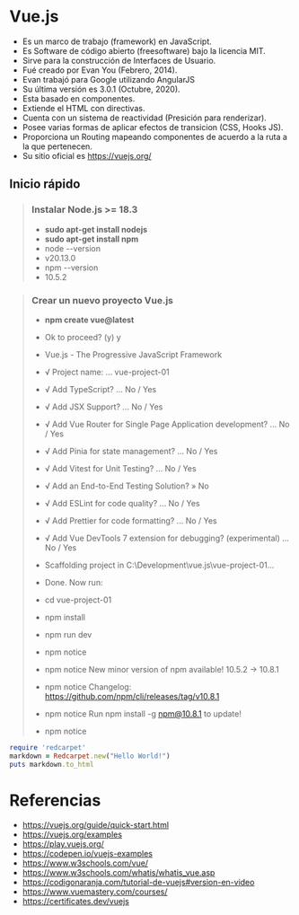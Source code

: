 # Vue.js
- Es un marco de trabajo (framework) en JavaScript.
- Es Software de código abierto (freesoftware) bajo la licencia MIT.
- Sirve para la construcción de Interfaces de Usuario.
- Fué creado por Evan You (Febrero, 2014).
- Evan trabajó para Google utilizando AngularJS
- Su última versión es 3.0.1 (Octubre, 2020).
- Esta basado en componentes.
- Extiende el HTML con directivas.
- Cuenta con un sistema de reactividad (Presición para renderizar).
- Posee varias formas de aplicar efectos de transicion (CSS, Hooks JS).
- Proporciona un Routing mapeando componentes de acuerdo a la ruta a la que pertenecen.
- Su sitio oficial es https://vuejs.org/

## Inicio rápido

> ### Instalar Node.js >= 18.3
> - **sudo apt-get install nodejs**
> - **sudo apt-get install npm**
> - node --version
> - v20.13.0
> - npm --version
> - 10.5.2

> ### Crear un nuevo proyecto Vue.js
> - **npm create vue@latest**
>
> - Ok to proceed? (y) y
>
> - Vue.js - The Progressive JavaScript Framework
>
> - √ Project name: ... vue-project-01
> - √ Add TypeScript? ... No / Yes
> - √ Add JSX Support? ... No / Yes
> - √ Add Vue Router for Single Page Application development? ... No / Yes
> - √ Add Pinia for state management? ... No / Yes
> - √ Add Vitest for Unit Testing? ... No / Yes
> - √ Add an End-to-End Testing Solution? » No
> - √ Add ESLint for code quality? ... No / Yes
> - √ Add Prettier for code formatting? ... No / Yes
> - √ Add Vue DevTools 7 extension for debugging? (experimental) ... No / Yes
>
> - Scaffolding project in C:\Development\vue.js\vue-project-01...
>
> - Done. Now run:
>
> -   cd vue-project-01
> -   npm install
> -   npm run dev
>
> - npm notice
> - npm notice New minor version of npm available! 10.5.2 -> 10.8.1
> - npm notice Changelog: https://github.com/npm/cli/releases/tag/v10.8.1
> - npm notice Run npm install -g npm@10.8.1 to update!
> - npm notice

```ruby
require 'redcarpet'
markdown = Redcarpet.new("Hello World!")
puts markdown.to_html
```

# Referencias
- https://vuejs.org/guide/quick-start.html
- https://vuejs.org/examples
- https://play.vuejs.org/
- https://codepen.io/vuejs-examples
- https://www.w3schools.com/vue/
- https://www.w3schools.com/whatis/whatis_vue.asp
- https://codigonaranja.com/tutorial-de-vuejs#version-en-video
- https://www.vuemastery.com/courses/
- https://certificates.dev/vuejs
